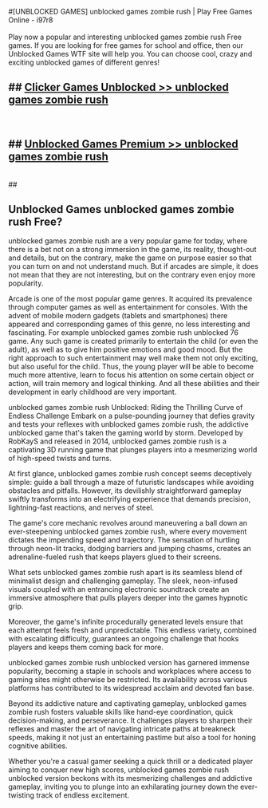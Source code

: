 #[UNBLOCKED GAMES] unblocked games zombie rush | Play Free Games Online - i97r8 <br>
<br>
Play now a popular and interesting unblocked games zombie rush Free games. If you are looking for free games for school and office, then our Unblocked Games WTF site will help you. You can choose cool, crazy and exciting unblocked games of different genres!


## ##  [Clicker Games Unblocked >> unblocked games zombie rush](http://freeplayer.one?title=unblocked_games_zombie_rush&ref=22)
  <br>

##  ## [Unblocked Games Premium >> unblocked games zombie rush](http://freeplayer.one?title=unblocked_games_zombie_rush&ref=22)
  <br>
  ##



## Unblocked Games unblocked games zombie rush Free?

unblocked games zombie rush are a very popular game for today, where there is a bet not on a strong immersion in the game, its reality, thought-out and details, but on the contrary, make the game on purpose easier so that you can turn on and not understand much. But if arcades are simple, it does not mean that they are not interesting, but on the contrary even enjoy more popularity.

Arcade is one of the most popular game genres. It acquired its prevalence through computer games as well as entertainment for consoles. With the advent of mobile modern gadgets (tablets and smartphones) there appeared and corresponding games of this genre, no less interesting and fascinating. For example unblocked games zombie rush unblocked 76 game. Any such game is created primarily to entertain the child (or even the adult), as well as to give him positive emotions and good mood. But the right approach to such entertainment may well make them not only exciting, but also useful for the child. Thus, the young player will be able to become much more attentive, learn to focus his attention on some certain object or action, will train memory and logical thinking. And all these abilities and their development in early childhood are very important.

unblocked games zombie rush Unblocked: Riding the Thrilling Curve of Endless Challenge
Embark on a pulse-pounding journey that defies gravity and tests your reflexes with unblocked games zombie rush, the addictive unblocked game that's taken the gaming world by storm. Developed by RobKayS and released in 2014, unblocked games zombie rush is a captivating 3D running game that plunges players into a mesmerizing world of high-speed twists and turns.

At first glance, unblocked games zombie rush concept seems deceptively simple: guide a ball through a maze of futuristic landscapes while avoiding obstacles and pitfalls. However, its devilishly straightforward gameplay swiftly transforms into an electrifying experience that demands precision, lightning-fast reactions, and nerves of steel.

The game's core mechanic revolves around maneuvering a ball down an ever-steepening unblocked games zombie rush, where every movement dictates the impending speed and trajectory. The sensation of hurtling through neon-lit tracks, dodging barriers and jumping chasms, creates an adrenaline-fueled rush that keeps players glued to their screens.

What sets unblocked games zombie rush apart is its seamless blend of minimalist design and challenging gameplay. The sleek, neon-infused visuals coupled with an entrancing electronic soundtrack create an immersive atmosphere that pulls players deeper into the games hypnotic grip.

Moreover, the game's infinite procedurally generated levels ensure that each attempt feels fresh and unpredictable. This endless variety, combined with escalating difficulty, guarantees an ongoing challenge that hooks players and keeps them coming back for more.

unblocked games zombie rush unblocked version has garnered immense popularity, becoming a staple in schools and workplaces where access to gaming sites might otherwise be restricted. Its availability across various platforms has contributed to its widespread acclaim and devoted fan base.

Beyond its addictive nature and captivating gameplay, unblocked games zombie rush fosters valuable skills like hand-eye coordination, quick decision-making, and perseverance. It challenges players to sharpen their reflexes and master the art of navigating intricate paths at breakneck speeds, making it not just an entertaining pastime but also a tool for honing cognitive abilities.

Whether you're a casual gamer seeking a quick thrill or a dedicated player aiming to conquer new high scores, unblocked games zombie rush unblocked version beckons with its mesmerizing challenges and addictive gameplay, inviting you to plunge into an exhilarating journey down the ever-twisting track of endless excitement.